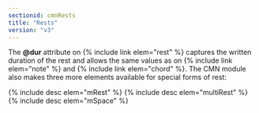 ```yaml
---
sectionid: cmnRests
title: "Rests"
version: "v3"
---
```


The **@dur** attribute on {% include link elem="rest" %} captures the written duration of the rest and allows the same values as on {% include link elem="note" %} and {% include link elem="chord" %}. The CMN module also makes three more elements available for special forms of rest:

  
{% include desc elem="mRest" %} 
{% include desc elem="multiRest" %} 
{% include desc elem="mSpace" %} 
 
